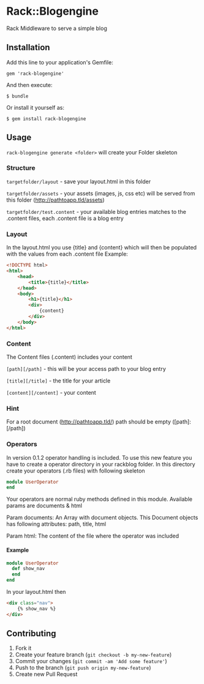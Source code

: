 # Rack::Blogengine

Rack Middleware to serve a simple blog

## Installation

Add this line to your application's Gemfile:

    gem 'rack-blogengine'

And then execute:

    $ bundle

Or install it yourself as:

    $ gem install rack-blogengine

## Usage

`rack-blogengine generate <folder>` will create your Folder skeleton

### Structure

`targetfolder/layout` - save your layout.html in this folder

`targetfolder/assets` - your assets (images, js, css etc) will be served from this folder (http://pathtoapp.tld/assets)

`targetfolder/test.content` - your available blog entries matches to the .content files, each .content file is a blog entry

### Layout

In the layout.html you use {title} and {content} which will then be populated with the values from each .content file
Example:
```html
<!DOCTYPE html>
<html>
	<head>
		<title>{title}</title>
	</head>
	<body>
		<h1>{title}</h1>
		<div>
			{content}
		</div>
	</body>
</html>
```
### Content

The Content files (.content) includes your content

`[path][/path]` - this will be your access path to your blog entry

`[title][/title]` - the title for your article

`[content][/content]` - your content

### Hint
For a root document (http://pathtoapp.tld/) path should be empty ([path]:[/path])

### Operators

In version 0.1.2 operator handling is included.
To use this new feature you have to create a operator directory in your rackblog folder.
In this directory create your operators (.rb files) with following skeleton

```ruby
module UserOperator
end
```

Your operators are normal ruby methods defined in this module.
Available params are documents & html

Param documents: 
An Array with document objects.
This Document objects has following attributes: path, title, html

Param html:
The content of the file where the operator was included

#### Example

```ruby
module UserOperator
  def show_nav
  end
end
```

In your layout.html then

```html
<div class="nav">	
	{% show_nav %}
</div>
```


## Contributing

1. Fork it
2. Create your feature branch (`git checkout -b my-new-feature`)
3. Commit your changes (`git commit -am 'Add some feature'`)
4. Push to the branch (`git push origin my-new-feature`)
5. Create new Pull Request
